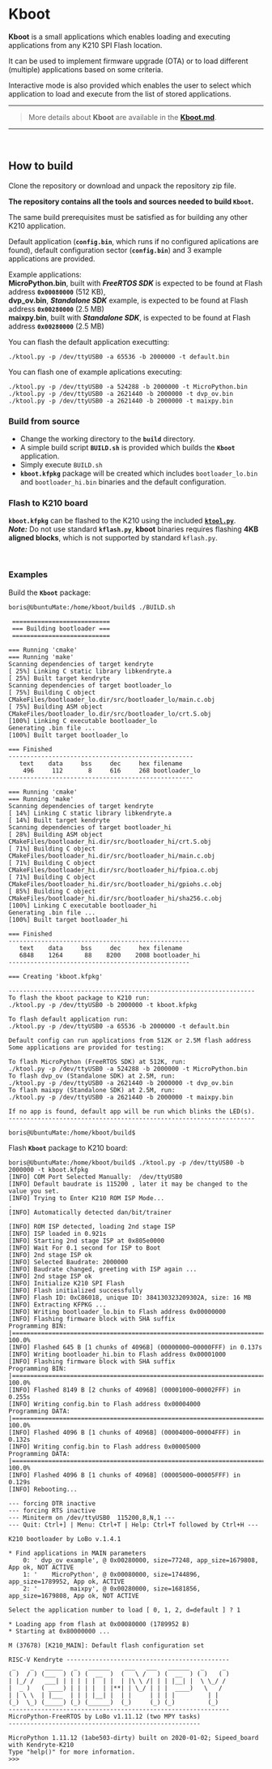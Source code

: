 # Kboot

**Kboot** is a small applications which enables loading and executing applications from any K210 SPI Flash location.

It can be used to implement firmware upgrade (OTA) or to load different (multiple) applications based on some criteria.

Interactive mode is also provided which enables the user to select which application to load and execute from the list of stored applications.

---
> More details about **Kboot** are available in the [**Kboot.md**](https://github.com/loboris/Kboot/blob/master/Kboot.md).
---

<br>

## How to build

Clone the repository or download and unpack the repository zip file.

**The repository contains all the tools and sources needed to build `Kboot`.**

The same build prerequisites must be satisfied as for building any other K210 application.<br>

Default application (**`config.bin`**, which runs if no configured aplications are found), default configuration sector (**`config.bin`**) and 3 example applications are provided.<br>

Example applications:<br>
**MicroPython.bin**, built with **_FreeRTOS SDK_** is expected to be found at Flash address **`0x00080000`** (512 KB),<br>
**dvp_ov.bin**, **_Standalone SDK_** example, is expected to be found at Flash address **`0x00280000`** (2.5 MB)<br>
**maixpy.bin**, built with **_Standalone SDK_**, is expected to be found at Flash address **`0x00280000`** (2.5 MB)<br>

You can flash the default application executting:

```console
./ktool.py -p /dev/ttyUSB0 -a 65536 -b 2000000 -t default.bin
```

You can flash one of example aplications executing:

```console
./ktool.py -p /dev/ttyUSB0 -a 524288 -b 2000000 -t MicroPython.bin
./ktool.py -p /dev/ttyUSB0 -a 2621440 -b 2000000 -t dvp_ov.bin
./ktool.py -p /dev/ttyUSB0 -a 2621440 -b 2000000 -t maixpy.bin
```

### Build from source

* Change the working directory to the **`build`** directory.
* A simple build script **`BUILD.sh`** is provided which builds the **`Kboot`** application.
* Simply execute `BUILD.sh`
* **`kboot.kfpkg`** package will be created which includes `bootloader_lo.bin` and `bootloader_hi.bin` binaries and the default configuration.

### Flash to K210 board

**`kboot.kfpkg`** can be flashed to the K210 using the included [**`ktool.py`**](https://github.com/loboris/ktool).<br>
**_Note:_** Do not use standard **`kflash.py`**, **kboot** binaries requires flashing **4KB aligned blocks**, which is not supported by standard `kflash.py`.

<br>

### Examples

Build the **`Kboot`** package:

```console
boris@UbuntuMate:/home/kboot/build$ ./BUILD.sh

 ===========================
 === Building bootloader ===
 ===========================

=== Running 'cmake'
=== Running 'make'
Scanning dependencies of target kendryte
[ 25%] Linking C static library libkendryte.a
[ 25%] Built target kendryte
Scanning dependencies of target bootloader_lo
[ 75%] Building C object CMakeFiles/bootloader_lo.dir/src/bootloader_lo/main.c.obj
[ 75%] Building ASM object CMakeFiles/bootloader_lo.dir/src/bootloader_lo/crt.S.obj
[100%] Linking C executable bootloader_lo
Generating .bin file ...
[100%] Built target bootloader_lo

=== Finished
---------------------------------------------------
   text	   data	    bss	    dec	    hex	filename
    496	    112	      8	    616	    268	bootloader_lo
---------------------------------------------------

=== Running 'cmake'
=== Running 'make'
Scanning dependencies of target kendryte
[ 14%] Linking C static library libkendryte.a
[ 14%] Built target kendryte
Scanning dependencies of target bootloader_hi
[ 28%] Building ASM object CMakeFiles/bootloader_hi.dir/src/bootloader_hi/crt.S.obj
[ 71%] Building C object CMakeFiles/bootloader_hi.dir/src/bootloader_hi/main.c.obj
[ 71%] Building C object CMakeFiles/bootloader_hi.dir/src/bootloader_hi/fpioa.c.obj
[ 71%] Building C object CMakeFiles/bootloader_hi.dir/src/bootloader_hi/gpiohs.c.obj
[ 85%] Building C object CMakeFiles/bootloader_hi.dir/src/bootloader_hi/sha256.c.obj
[100%] Linking C executable bootloader_hi
Generating .bin file ...
[100%] Built target bootloader_hi

=== Finished
--------------------------------------------------
   text	   data	    bss	    dec	    hex	filename
   6848	   1264	     88	   8200	   2008	bootloader_hi
--------------------------------------------------

=== Creating 'kboot.kfpkg'

--------------------------------------------------------------------
To flash the kboot package to K210 run:
./ktool.py -p /dev/ttyUSB0 -b 2000000 -t kboot.kfpkg

To flash default application run:
./ktool.py -p /dev/ttyUSB0 -a 65536 -b 2000000 -t default.bin

Default config can run applications from 512K or 2.5M flash address
Some applications are provided for testing:

To flash MicroPython (FreeRTOS SDK) at 512K, run:
./ktool.py -p /dev/ttyUSB0 -a 524288 -b 2000000 -t MicroPython.bin
To flash dvp_ov (Standalone SDK) at 2.5M, run:
./ktool.py -p /dev/ttyUSB0 -a 2621440 -b 2000000 -t dvp_ov.bin
To flash maixpy (Standalone SDK) at 2.5M, run:
./ktool.py -p /dev/ttyUSB0 -a 2621440 -b 2000000 -t maixpy.bin

If no app is found, default app will be run which blinks the LED(s).
--------------------------------------------------------------------

boris@UbuntuMate:/home/kboot/build$ 
```

Flash **`Kboot`** package to K210 board:

```console
boris@UbuntuMate:/home/kboot/build$ ./ktool.py -p /dev/ttyUSB0 -b 2000000 -t kboot.kfpkg
[INFO] COM Port Selected Manually:  /dev/ttyUSB0 
[INFO] Default baudrate is 115200 , later it may be changed to the value you set. 
[INFO] Trying to Enter K210 ROM ISP Mode... 
.
[INFO] Automatically detected dan/bit/trainer 

[INFO] ROM ISP detected, loading 2nd stage ISP 
[INFO] ISP loaded in 0.921s 
[INFO] Starting 2nd stage ISP at 0x805e0000 
[INFO] Wait For 0.1 second for ISP to Boot 
[INFO] 2nd stage ISP ok 
[INFO] Selected Baudrate: 2000000 
[INFO] Baudrate changed, greeting with ISP again ...  
[INFO] 2nd stage ISP ok 
[INFO] Initialize K210 SPI Flash 
[INFO] Flash initialized successfully 
[INFO] Flash ID: 0xC86018, unique ID: 384130323209302A, size: 16 MB 
[INFO] Extracting KFPKG ...  
[INFO] Writing bootloader_lo.bin to Flash address 0x00000000 
[INFO] Flashing firmware block with SHA suffix 
Programming BIN: |=========================================================================================================| 100.0% 
[INFO] Flashed 645 B [1 chunks of 4096B] (00000000~00000FFF) in 0.137s 
[INFO] Writing bootloader_hi.bin to Flash address 0x00001000 
[INFO] Flashing firmware block with SHA suffix 
Programming BIN: |=========================================================================================================| 100.0% 
[INFO] Flashed 8149 B [2 chunks of 4096B] (00001000~00002FFF) in 0.255s 
[INFO] Writing config.bin to Flash address 0x00004000 
Programming DATA: |=========================================================================================================| 100.0% 
[INFO] Flashed 4096 B [1 chunks of 4096B] (00004000~00004FFF) in 0.132s 
[INFO] Writing config.bin to Flash address 0x00005000 
Programming DATA: |=========================================================================================================| 100.0% 
[INFO] Flashed 4096 B [1 chunks of 4096B] (00005000~00005FFF) in 0.129s 
[INFO] Rebooting...
 
--- forcing DTR inactive
--- forcing RTS inactive
--- Miniterm on /dev/ttyUSB0  115200,8,N,1 ---
--- Quit: Ctrl+] | Menu: Ctrl+T | Help: Ctrl+T followed by Ctrl+H ---

K210 bootloader by LoBo v.1.4.1

* Find applications in MAIN parameters
    0: ' dvp_ov example', @ 0x00280000, size=77248, app_size=1679808, App ok, NOT ACTIVE
    1: '    MicroPython', @ 0x00080000, size=1744896, app_size=1789952, App ok, ACTIVE
    2: '         maixpy', @ 0x00280000, size=1681856, app_size=1679808, App ok, NOT ACTIVE

Select the application number to load [ 0, 1, 2, d=default ] ? 1

* Loading app from flash at 0x00080000 (1789952 B)
* Starting at 0x80000000 ...

M (37678) [K210_MAIN]: Default flash configuration set

RISC-V Kendryte --------------------------------------------- 
 _    _   _____   _   ______    ___   ___   ______   _     _  
( )  / ) (___  ) ( ) (  __  )  (   \ /   ) (  __  ) ( )   ( ) 
| |_/ /   ___| | | | | |  | |  | |\ \ /| | | |__| |  \ \_/ /  
|  _ )   ( ____) | | | |  | |**| | \_/ | | |  ____)   \   /   
| | \ \  | |___  | | | |__| |  | |     | | | |         | |    
(_)  \_) (_____) (_) (______)  (_)     (_) (_)         (_)    
------------------------------------------------------------- 
MicroPython-FreeRTOS by LoBo v1.11.12 (two MPY tasks)
-----------------------------------------------------

MicroPython 1.11.12 (1abe503-dirty) built on 2020-01-02; Sipeed_board with Kendryte-K210
Type "help()" for more information.
>>> 
```
